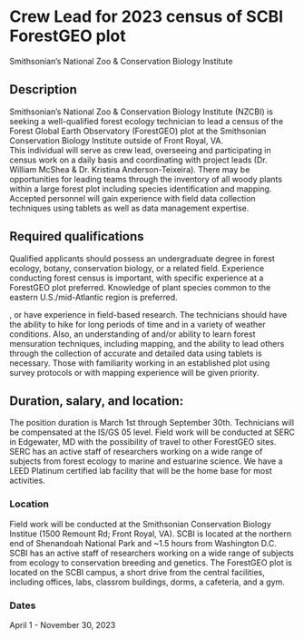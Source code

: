# Crew Lead for 2023 census of SCBI ForestGEO plot
Smithsonian’s National Zoo & Conservation Biology Institute


## Description

Smithsonian’s National Zoo & Conservation Biology Institute (NZCBI) is seeking a well-qualified forest ecology technician to lead a census of the Forest Global Earth Observatory (ForestGEO) plot at the Smithsonian Conservation Biology Institute outside of Front Royal, VA.  
This individual will serve as crew lead, overseeing and participating in census work on a daily basis and coordinating with project leads (Dr. William McShea & Dr. Kristina Anderson-Teixeira). 
There may be opportunities for leading teams through the inventory of all woody plants within a large forest plot including species identification and mapping. 
Accepted personnel will gain experience with field data collection techniques using tablets as well as data management expertise.

## Required qualifications

Qualified applicants should possess an undergraduate degree in forest ecology, botany, conservation biology, or a related field.
Experience conducting forest census is important, with specific experience at a ForestGEO plot preferred.
Knowledge of plant species common to the eastern U.S./mid-Atlantic region is preferred. 

, or have experience in field-based research.  The technicians should have the ability to hike for long periods of time and in a variety of weather conditions. Also, an understanding of and/or ability to learn forest mensuration techniques, including mapping, and the ability to lead others through the collection of accurate and detailed data using tablets is necessary. Those with familiarity working in an established plot using survey protocols or with mapping experience will be given priority.

## Duration, salary, and location:

The position duration is March 1st through September 30th.  Technicians will be compensated at the IS/GS 05 level. Field work will be conducted at SERC in Edgewater, MD with the possibility of travel to other ForestGEO sites. SERC has an active staff of researchers working on a wide range of subjects from forest ecology to marine and estuarine science. We have a LEED Platinum certified lab facility that will be the home base for most activities. 

### Location
Field work will be conducted at the Smithsonian Conservation Biology Institue (1500 Remount Rd; Front Royal, VA). 
SCBI is located at the northern end of Shenandoah National Park and ~1.5 hours from Washington D.C.
SCBI has an active staff of researchers working on a wide range of subjects from ecology to conservation breeding and genetics. 
The ForestGEO plot is located on the SCBI campus, a short drive from the central facilities, including offices, labs, classrom buildings, dorms, a cafeteria, and a gym.

### Dates
April 1 - November 30, 2023 
